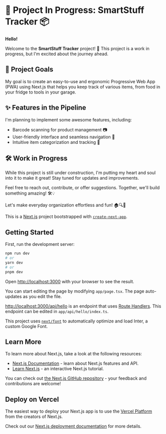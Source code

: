 # 🚀 Project In Progress: SmartStuff Tracker 📦

**Hello!**

Welcome to the **SmartStuff Tracker** project! 🌟 This project is a work in progress, but I'm excited about the journey ahead. 

## 🌟 Project Goals

My goal is to create an easy-to-use and ergonomic Progressive Web App (PWA) using Next.js that helps you keep track of various items, from food in your fridge to tools in your garage. 

## ✨ Features in the Pipeline

I'm planning to implement some awesome features, including:
- Barcode scanning for product management 📷
- User-friendly interface and seamless navigation 🎨
- Intuitive item categorization and tracking 📝

## 🛠️ Work in Progress

While this project is still under construction, I'm putting my heart and soul into it to make it great! Stay tuned for updates and improvements.

Feel free to reach out, contribute, or offer suggestions. Together, we'll build something amazing! 🛠️💡

Let's make everyday organization effortless and fun! 🏠🔍🧰



This is a [Next.js](https://nextjs.org/) project bootstrapped with [`create-next-app`](https://github.com/vercel/next.js/tree/canary/packages/create-next-app).

## Getting Started

First, run the development server:

```bash
npm run dev
# or
yarn dev
# or
pnpm dev
```

Open [http://localhost:3000](http://localhost:3000) with your browser to see the result.

You can start editing the page by modifying `app/page.tsx`. The page auto-updates as you edit the file.

[http://localhost:3000/api/hello](http://localhost:3000/api/hello) is an endpoint that uses [Route Handlers](https://beta.nextjs.org/docs/routing/route-handlers). This endpoint can be edited in `app/api/hello/index.ts`.

This project uses [`next/font`](https://nextjs.org/docs/basic-features/font-optimization) to automatically optimize and load Inter, a custom Google Font.

## Learn More

To learn more about Next.js, take a look at the following resources:

- [Next.js Documentation](https://nextjs.org/docs) - learn about Next.js features and API.
- [Learn Next.js](https://nextjs.org/learn) - an interactive Next.js tutorial.

You can check out [the Next.js GitHub repository](https://github.com/vercel/next.js/) - your feedback and contributions are welcome!

## Deploy on Vercel

The easiest way to deploy your Next.js app is to use the [Vercel Platform](https://vercel.com/new?utm_medium=default-template&filter=next.js&utm_source=create-next-app&utm_campaign=create-next-app-readme) from the creators of Next.js.

Check out our [Next.js deployment documentation](https://nextjs.org/docs/deployment) for more details.
